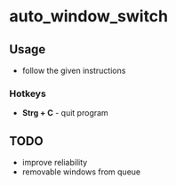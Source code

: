 # auto_window_switch

## Usage

* follow the given instructions

### Hotkeys

* **Strg + C** - quit program 

## TODO

* improve reliability
* removable windows from queue
